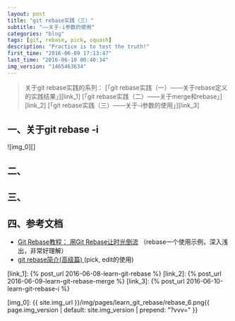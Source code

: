 ```yaml
---
layout: post
title: "git rebase实践（三）"
subtitle: "——关于-i参数的使用"
categories: "blog"
tags: [git, rebase, pick, squash]
description: "Practice is to test the truth!"
first_time: "2016-06-09 17:13:47"
last_time: "2016-06-10 00:40:34"
img_version: "1465463634"
---
```


>关于git rebase实践的系列： 
[「git rebase实践（一）——关于rebase定义的实践结果」][link_1] 
[「git rebase实践（二）——关于merge和rebase」][link_2] 
[「git rebase实践（三）——关于-i参数的使用」][link_3] 

## 一、关于git rebase -i

![img_0][]

## 二、

## 三、

## 四、参考文档

* [Git Rebase教程： 用Git Rebase让时光倒流](https://linux.cn/article-4046-1.html) （rebase一个使用示例，深入浅出，非常好理解）
* [git rebase简介(高级篇) ](http://blog.chinaunix.net/uid-27714502-id-3436706.html) (pick, edit的使用)


[link_1]: {% post_url 2016-06-08-learn-git-rebase %}
[link_2]: {% post_url 2016-06-09-learn-git-rebase-merge %}
[link_3]: {% post_url 2016-06-10-learn-git-rebase-i %}

[img_0]: {{ site.img_url }}/img/pages/learn_git_rebase/rebase_6.png{{ page.img_version | default: site.img_version | prepend: "?vvv=" }}
